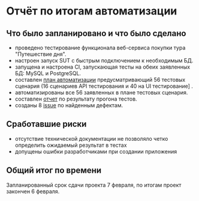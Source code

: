 # Отчёт по итогам автоматизации

## Что было запланировано и что было сделано

- проведено тестирование функционала веб-сервиса покупки тура "Путешествие дня".
- настроен  запуск SUT с быстрым подключением к необходимым БД.
- запущена и настроена CI, запускающая тесты на обеих заявленных БД: MySQL и PostgreSQL.
- составлен [план автоматизации](https://github.com/AndreyKozhevnikov86/Dip/blob/main/docs/Plan.md) предусматривающий 56 тестовых сценария (16 сценариев API тестирования и 40 на 
UI тестирование] .
- автоматизированы все 56 заявленных в плане тестовых сценария. 
- составлен [отчет](https://github.com/AndreyKozhevnikov86/Dip/blob/main/docs/PEPORT.md) по результату прогона тестов.
- созданы 8 [issue](https://github.com/AndreyKozhevnikov86/Dip/issues) по найденным дефектам.

## Сработавшие риски

- отсутствие технической документации не позволяло четко определить ожидаемый результат в тестах
- допущены ошибки разработчиками при создании приложения

## Общий итог по времени

Запланированный срок сдачи проекта 7 февраля, по итогам проект закончен 6 февраля.
